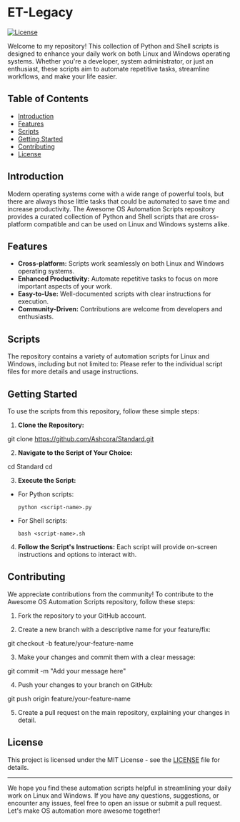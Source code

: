 # ET-Legacy

[![License](https://img.shields.io/badge/license-MIT-blue.svg)](LICENSE)

Welcome to my repository! This collection of Python and Shell scripts is designed to enhance your daily work on both Linux and Windows operating systems. Whether you're a developer, system administrator, or just an enthusiast, these scripts aim to automate repetitive tasks, streamline workflows, and make your life easier.

## Table of Contents

- [Introduction](#introduction)
- [Features](#features)
- [Scripts](#scripts)
- [Getting Started](#getting-started)
- [Contributing](#contributing)
- [License](#license)

## Introduction

Modern operating systems come with a wide range of powerful tools, but there are always those little tasks that could be automated to save time and increase productivity. The Awesome OS Automation Scripts repository provides a curated collection of Python and Shell scripts that are cross-platform compatible and can be used on Linux and Windows systems alike.

## Features

- **Cross-platform:** Scripts work seamlessly on both Linux and Windows operating systems.
- **Enhanced Productivity:** Automate repetitive tasks to focus on more important aspects of your work.
- **Easy-to-Use:** Well-documented scripts with clear instructions for execution.
- **Community-Driven:** Contributions are welcome from developers and enthusiasts.

## Scripts

The repository contains a variety of automation scripts for Linux and Windows, including but not limited to:
Please refer to the individual script files for more details and usage instructions.

## Getting Started

To use the scripts from this repository, follow these simple steps:

1. **Clone the Repository:**

git clone https://github.com/Ashcora/Standard.git


2. **Navigate to the Script of Your Choice:**

cd Standard
cd <script-name>


3. **Execute the Script:**
- For Python scripts:
  ```
  python <script-name>.py
  ```
- For Shell scripts:
  ```
  bash <script-name>.sh
  ```

4. **Follow the Script's Instructions:**
Each script will provide on-screen instructions and options to interact with.

## Contributing

We appreciate contributions from the community! To contribute to the Awesome OS Automation Scripts repository, follow these steps:

1. Fork the repository to your GitHub account.

2. Create a new branch with a descriptive name for your feature/fix:

git checkout -b feature/your-feature-name

3. Make your changes and commit them with a clear message:

git commit -m "Add your message here"

4. Push your changes to your branch on GitHub:

git push origin feature/your-feature-name


5. Create a pull request on the main repository, explaining your changes in detail.

## License

This project is licensed under the MIT License - see the [LICENSE](LICENSE) file for details.

---

We hope you find these automation scripts helpful in streamlining your daily work on Linux and Windows. If you have any questions, suggestions, or encounter any issues, feel free to open an issue or submit a pull request. Let's make OS automation more awesome together!

